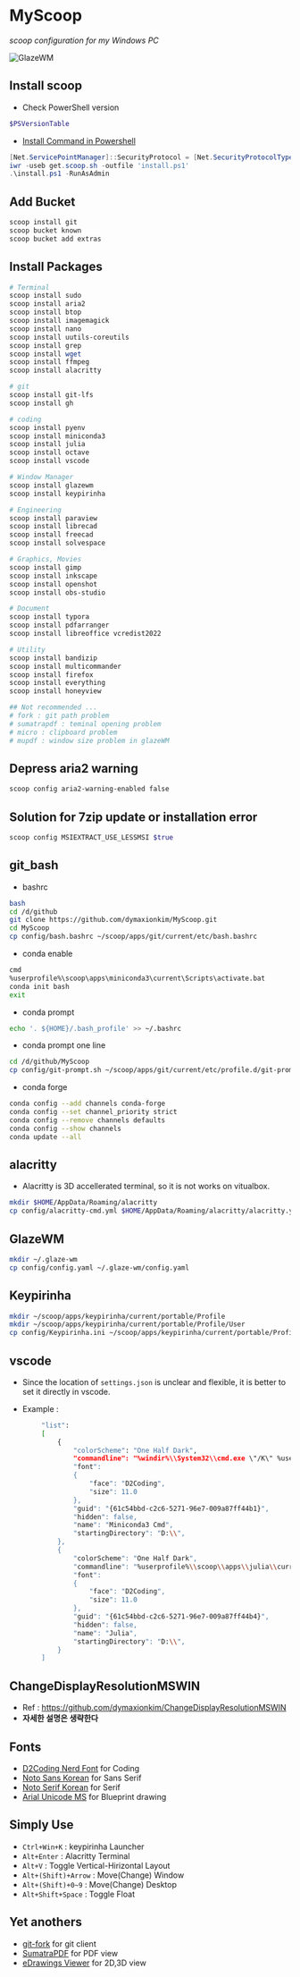 # MyScoop

_scoop configuration for my Windows PC_

![GlazeWM](GlazeWM.png)

## Install scoop

* Check PowerShell version

```powershell
$PSVersionTable
```

* [Install Command in Powershell](https://stackoverflow.com/questions/74870579/error-installing-scoop-command-line-installer)

```powershell
[Net.ServicePointManager]::SecurityProtocol = [Net.SecurityProtocolType]::Tls12
iwr -useb get.scoop.sh -outfile 'install.ps1'
.\install.ps1 -RunAsAdmin
```

## Add Bucket

```powershell
scoop install git
scoop bucket known
scoop bucket add extras
```

## Install Packages

```powershell
# Terminal
scoop install sudo
scoop install aria2
scoop install btop
scoop install imagemagick
scoop install nano
scoop install uutils-coreutils
scoop install grep
scoop install wget
scoop install ffmpeg
scoop install alacritty

# git
scoop install git-lfs
scoop install gh

# coding
scoop install pyenv
scoop install miniconda3
scoop install julia
scoop install octave
scoop install vscode

# Window Manager
scoop install glazewm
scoop install keypirinha

# Engineering
scoop install paraview
scoop install librecad
scoop install freecad
scoop install solvespace

# Graphics, Movies
scoop install gimp
scoop install inkscape
scoop install openshot
scoop install obs-studio

# Document
scoop install typora
scoop install pdfarranger
scoop install libreoffice vcredist2022

# Utility
scoop install bandizip
scoop install multicommander
scoop install firefox
scoop install everything
scoop install honeyview

## Not recommended ...
# fork : git path problem
# sumatrapdf : teminal opening problem
# micro : clipboard problem
# mupdf : window size problem in glazeWM
```

## Depress aria2 warning

```bash
scoop config aria2-warning-enabled false
```

## Solution for 7zip update or installation error

```bash
scoop config MSIEXTRACT_USE_LESSMSI $true
```

## git_bash

* bashrc

```bash
bash
cd /d/github
git clone https://github.com/dymaxionkim/MyScoop.git
cd MyScoop
cp config/bash.bashrc ~/scoop/apps/git/current/etc/bash.bashrc
```

* conda enable

```bash
cmd
%userprofile%\scoop\apps\miniconda3\current\Scripts\activate.bat
conda init bash
exit
```

* conda prompt

```bash
echo '. ${HOME}/.bash_profile' >> ~/.bashrc
```

* conda prompt one line

```bash
cd /d/github/MyScoop
cp config/git-prompt.sh ~/scoop/apps/git/current/etc/profile.d/git-prompt.sh
```

* conda forge

```bash
conda config --add channels conda-forge
conda config --set channel_priority strict
conda config --remove channels defaults
conda config --show channels
conda update --all
```

## alacritty

* Alacritty is 3D accellerated terminal, so it is not works on vitualbox.

```bash
mkdir $HOME/AppData/Roaming/alacritty
cp config/alacritty-cmd.yml $HOME/AppData/Roaming/alacritty/alacritty.yml
```

## GlazeWM

```bash
mkdir ~/.glaze-wm
cp config/config.yaml ~/.glaze-wm/config.yaml
```

## Keypirinha

```bash
mkdir ~/scoop/apps/keypirinha/current/portable/Profile
mkdir ~/scoop/apps/keypirinha/current/portable/Profile/User
cp config/Keypirinha.ini ~/scoop/apps/keypirinha/current/portable/Profile/User/Keypirinha.ini
```

## vscode

* Since the location of `settings.json` is unclear and flexible, it is better to set it directly in vscode.

* Example :

```bash
        "list": 
        [
            {
                "colorScheme": "One Half Dark",
                "commandline": "%windir%\\System32\\cmd.exe \"/K\" %userprofile%\\scoop\\apps\\miniconda3\\current\\Scripts\\activate.bat %userprofile%\\scoop\\apps\\miniconda3\\current",
                "font": 
                {
                    "face": "D2Coding",
                    "size": 11.0
                },
                "guid": "{61c54bbd-c2c6-5271-96e7-009a87ff44b1}",
                "hidden": false,
                "name": "Miniconda3 Cmd",
                "startingDirectory": "D:\\",
            },
            {
                "colorScheme": "One Half Dark",
                "commandline": "%userprofile%\\scoop\\apps\\julia\\current\\bin\\julia.exe",
                "font": 
                {
                    "face": "D2Coding",
                    "size": 11.0
                },
                "guid": "{61c54bbd-c2c6-5271-96e7-009a87ff44b4}",
                "hidden": false,
                "name": "Julia",
                "startingDirectory": "D:\\",
            }
        ]
```

## ChangeDisplayResolutionMSWIN

* Ref : https://github.com/dymaxionkim/ChangeDisplayResolutionMSWIN
* **자세한 설명은 생략한다**

## Fonts

* [D2Coding Nerd Font](https://github.com/kelvinks/D2Coding_Nerd/raw/master/D2Coding%20v.1.3.2%20Nerd%20Font%20Complete.ttf) for Coding
* [Noto Sans Korean](https://fonts.google.com/noto/specimen/Noto+Sans+KR) for Sans Serif
* [Noto Serif Korean](https://fonts.google.com/noto/specimen/Noto+Serif+KR?query=noto+serif+korean) for Serif
* [Arial Unicode MS](https://github.com/dymaxionkim/CREO3_STARTUP/raw/master/font/ARIALUNI.TTF) for Blueprint drawing

## Simply Use

* `Ctrl+Win+K` : keypirinha Launcher
* `Alt+Enter` : Alacritty Terminal
* `Alt+V` : Toggle Vertical-Hirizontal Layout
* `Alt+(Shift)+Arrow` : Move(Change) Window
* `Alt+(Shift)+0~9` : Move(Change) Desktop
* `Alt+Shift+Space` : Toggle Float


## Yet anothers

* [git-fork](https://git-fork.com/) for git client
* [SumatraPDF](https://www.sumatrapdfreader.org/free-pdf-reader) for PDF view
* [eDrawings Viewer](https://www.edrawingsviewer.com/download-edrawings) for 2D,3D view
